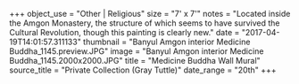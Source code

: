 +++
object_use = "Other | Religious"
size = "7' x 7'"
notes = "Located inside the Amgon Monastery, the structure of which seems to have survived the Cultural Revolution, though this painting is clearly new."
date = "2017-04-19T14:01:57.311133"
thumbnail = "Banyul Amgon interior Medicine Buddha_1145.preview.JPG"
image = "Banyul Amgon interior Medicine Buddha_1145.2000x2000.JPG"
title = "Medicine Buddha Wall Mural"
source_title = "Private Collection (Gray Tuttle)"
date_range = "20th"
+++
